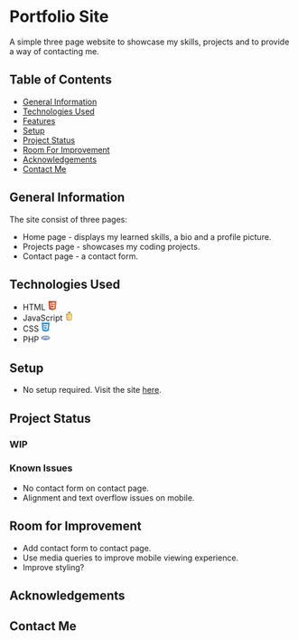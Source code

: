 # Portfolio Site

A simple three page website to showcase my skills, projects and to provide a way of contacting me.

## Table of Contents
* [General Information](#general-information)
* [Technologies Used](#technologies-used)
* [Features](#features)
* [Setup](#setup)
* [Project Status](#project-status)
* [Room For Improvement](#room-for-improvement)
* [Acknowledgements](#acknowledgements)
* [Contact Me](#contact-me)

## General Information
The site consist of three pages: 

* Home page - displays my learned skills, a bio and a profile picture.
* Projects page - showcases my coding projects.
* Contact page - a contact form.

## Technologies Used
* HTML ![html](./images/htmlSmall.png)
* JavaScript ![JavaScript](./images/javascriptSmall.png)
* CSS ![css](./images/cssSmall.png)
* PHP ![php](./images/phpSmall.png)

## Setup
* No setup required. Visit the site [here](https://samurairabbit.github.io/).

## Project Status

### WIP

### Known Issues

* No contact form on contact page.
* Alignment and text overflow issues on mobile.

## Room for Improvement

* Add contact form to contact page.
* Use media queries to improve mobile viewing experience.
* Improve styling?

## Acknowledgements

## Contact Me
